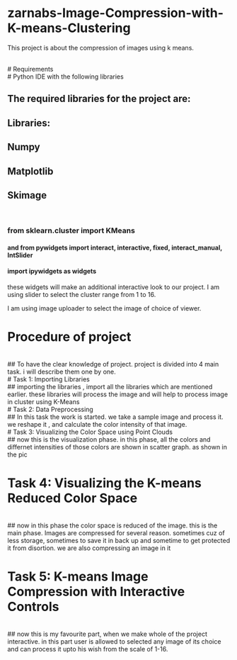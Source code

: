 # zarnabs-Image-Compression-with-K-means-Clustering
This project is about the compression of images using k means. 

<br>
# Requirements 
<br>
# Python IDE with the following libraries

## The required libraries for the project are: 
## Libraries:
## Numpy 
## Matplotlib 
## Skimage

<br> 

### from sklearn.cluster import KMeans
#### and from pywidgets import interact, interactive, fixed, interact_manual, IntSlider
#### import ipywidgets as widgets

these widgets will make an additional interactive look to our project.
I am using slider to select the cluster range from 1 to 16.

I am using image uploader to select the image of choice of viewer.

# Procedure of project
<br> 
## To have the clear knowledge of project. project is divided into 4 main task. i will describe them one by one. 
<br>
# Task 1: Importing Libraries
<br>
## importing the libraries , import all the libraries which are mentioned earlier. these libraries will process the image and will help to process image in cluster using K-Means
<br>
# Task 2: Data Preprocessing
<br>
## In this task the work is started. we take a sample image and process it. we reshape it , and calculate the color intensity of that image.

<br>
# Task 3: Visualizing the Color Space using Point Clouds
<br>
## now this is the visualization phase. in this phase, all the colors and differnet intensities of those colors are shown in scatter graph. as shown in the pic

# Task 4: Visualizing the K-means Reduced Color Space
<br> 
## now in this phase the color space is reduced of the image. this is the main phase. Images are compressed for several reason. sometimes cuz of less storage, sometimes to save it in back up and sometime to get protected it from disortion. we are also compressing an image in it

# Task 5: K-means Image Compression with Interactive Controls
<br>
## now this is my favourite part, when we make whole of the project interactive. in this part user is allowed to selected any image of its choice and can process it upto his wish from the scale of 1-16. 




